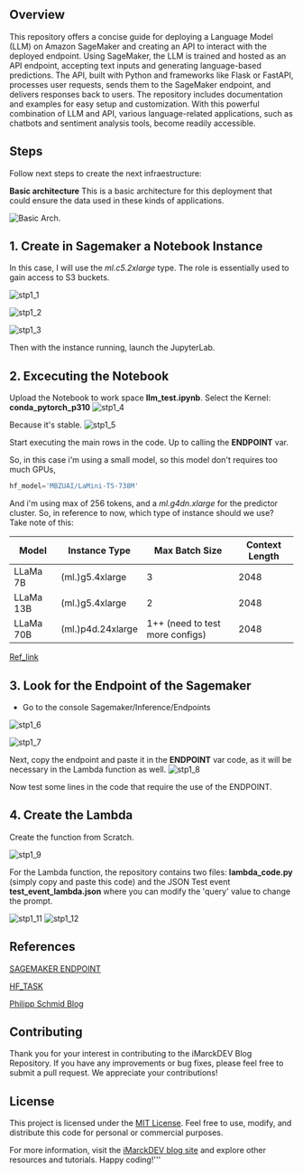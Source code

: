 ## Overview
This repository offers a concise guide for deploying a Language Model (LLM) on Amazon SageMaker and creating an API to interact with the deployed endpoint. Using SageMaker, the LLM is trained and hosted as an API endpoint, accepting text inputs and generating language-based predictions. The API, built with Python and frameworks like Flask or FastAPI, processes user requests, sends them to the SageMaker endpoint, and delivers responses back to users. The repository includes documentation and examples for easy setup and customization. With this powerful combination of LLM and API, various language-related applications, such as chatbots and sentiment analysis tools, become readily accessible.
## Steps
Follow next steps to create the next infraestructure:

**Basic architecture**
This is a basic architecture for this deployment that could ensure the data used in these kinds of applications.

![Basic Arch.](img/LLM_AWS_TEST.png)

## 1. Create in Sagemaker a Notebook Instance
In this case, I will use the *ml.c5.2xlarge* type. The role is essentially used to gain access to S3 buckets.

![stp1_1](img/sgmk_stp1.png)

![stp1_2](img/sgmk_stp2.png)

![stp1_3](img/sgmk_stp3.png)

Then with the instance running, launch the JupyterLab.

## 2. Excecuting the Notebook
Upload the Notebook to work space **llm_test.ipynb**.
Select the Kernel: **conda_pytorch_p310**
![stp1_4](img/sgmk_stp4.png)

Because it's stable.
![stp1_5](img/sgmk_stp5.png)

Start executing the main rows in the code. Up to calling the **ENDPOINT** var.

So, in this case i'm using a small model, so this model don't requires too much GPUs, 
```python
hf_model='MBZUAI/LaMini-T5-738M'
``` 
And i'm using max of 256 tokens, and a *ml.g4dn.xlarge* for the predictor cluster.
So, in reference to now, which type of instance should we use? Take note of this:

| Model    | Instance Type      | Max Batch Size          | Context Length |
|--------- |------------------- |------------------------ |--------------- |
| LLaMa 7B | (ml.)g5.4xlarge    | 3                       | 2048           |
| LLaMa 13B| (ml.)g5.4xlarge    | 2                       | 2048           |
| LLaMa 70B| (ml.)p4d.24xlarge  | 1++ (need to test more configs) | 2048           |

[Ref_link](https://www.philschmid.de/sagemaker-llama2-qlora)

## 3. Look for the Endpoint of the Sagemaker
+ Go to the console Sagemaker/Inference/Endpoints

![stp1_6](img/sgmk_stp6.png)

![stp1_7](img/sgmk_stp7.png)

Next, copy the endpoint and paste it in the **ENDPOINT** var code, as it will be necessary in the Lambda function as well.
![stp1_8](img/sgmk_stp8.png)

Now test some lines in the code that require the use of the ENDPOINT.

## 4. Create the Lambda

Create the function from Scratch.

![stp1_9](img/sgmk_stp9.png)

For the Lambda function, the repository contains two files:  **lambda_code.py**  (simply copy and paste this code) and the JSON Test event **test_event_lambda.json** where you can modify the 'query' value to change the prompt.

![stp1_11](img/sgmk_stp11.png)
![stp1_12](img/sgmk_stp12.png)

## References

[SAGEMAKER ENDPOINT](https://docs.aws.amazon.com/sagemaker/latest/dg/serverless-endpoints-create.html)

[HF_TASK](https://github.com/huggingface/hub-docs/blob/main/tasks/src/const.ts)

[Philipp Schmid Blog](https://www.philschmid.de/)


## Contributing

Thank you for your interest in contributing to the iMarckDEV Blog Repository. If you have any improvements or bug fixes, please feel free to submit a pull request. We appreciate your contributions!

## License

This project is licensed under the [MIT License](LICENSE). Feel free to use, modify, and distribute this code for personal or commercial purposes.

For more information, visit the [iMarckDEV blog site](https://www.imarck.dev) and explore other resources and tutorials. Happy coding!'''